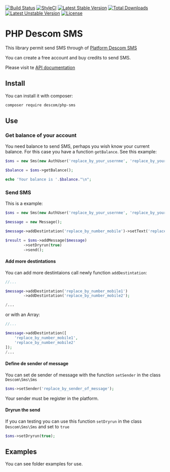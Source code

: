 [![Build Status](https://img.shields.io/travis/descom-es/php-sms/master.svg?style=flat-square)](https://travis-ci.org/descom-es/php-sms)
[![StyleCI](https://styleci.io/repos/103265304/shield)](https://styleci.io/repos/103265304)
[![Latest Stable Version](https://poser.pugx.org/descom/php-sms/version?format=flat-square)](https://packagist.org/packages/descom/php-sms)
[![Total Downloads](https://poser.pugx.org/descom/php-sms/downloads?format=flat-square)](https://packagist.org/packages/descom/php-sms)
[![Latest Unstable Version](https://poser.pugx.org/descom/php-sms/v/unstable?format=flat-square)](//packagist.org/packages/descom/php-sms)
[![License](https://poser.pugx.org/descom/php-sms/license?format=flat-square)](https://packagist.org/packages/descom/php-sms)
# PHP Descom SMS

This library permit send SMS through of [Platform Descom SMS](https://www.descomsms.com)

You can create a free account and buy credits to send SMS.

Please visit te [API documentation](https://api.descomsms.com)

## Install

You can install it with composer:

```bash
composer require descom/php-sms
```

## Use


### Get balance of your account

You need balance to send SMS, perhaps you wish know your current balance. For this
case you have a function `getBalance`. See this example:

```php
$sms = new Sms(new AuthUser('replace_by_your_usernme', 'replace_by_your_password'));

$balance = $sms->getBalance();

echo 'Your balance is '.$balance."\n";
```

### Send SMS

This is a example:

```php
$sms = new Sms(new AuthUser('replace_by_your_usernme', 'replace_by_your_password'));

$message = new Message();

$message->addDestintation('replace_by_number_mobile')->setText('replace_by_text_of_message');

$result = $sms->addMessage($message)
        ->setDryrun(true)
        ->send();
```

#### Add more destintations
You can add more destintaions call newly function `addDestintation`:


```php
//...

$message->addDestintation('replace_by_number_mobile1')
        ->addDestintation('replace_by_number_mobile2');

/...
```

or with an Array:

```php
//...

$message->addDestintation([
    'replace_by_number_mobile1',
    'replace_by_number_mobile2'
]);
/...
```
#### Define de sender of message

You can set de sender of message with the function `setSender` in the
class `Descom\Sms\Sms`

```php
$sms->setSender('replace_by_sender_of_message');
```
Your sender must be register in the platform.

#### Dryrun the send

If you can testing you can use this function `setDryrun` in the class `Descom\Sms\Sms` and set to `true`

```php
$sms->setDryrun(true);
```


## Examples

You can see folder examples for use.
